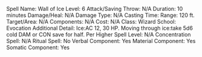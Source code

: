 
Spell Name: Wall of Ice
Level: 6
Attack/Saving Throw: N/A
Duration: 10 minutes
Damage/Heal: N/A
Damage Type: N/A
Casting Time: 
Range: 120 ft.
Target/Area: N/A
Components: N/A
Cost: N/A
Class: Wizard
School: Evocation
Additional Detail: Ice:AC 12, 30 HP. Moving through ice:take 5d6 cold DAM or CON save for half.
Per Higher Spell Level: N/A
Concentration Spell: N/A
Ritual Spell: No
Verbal Component: Yes
Material Component: Yes
Somatic Component: Yes
